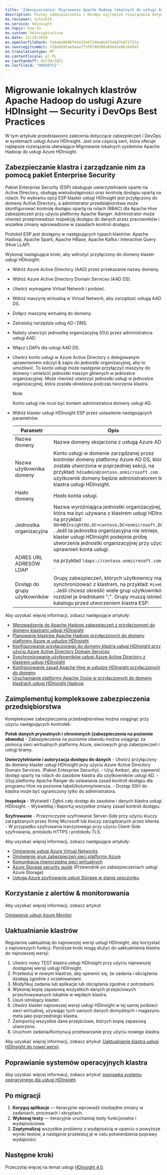```yaml
---
title: 'Zabezpieczenia: Migrowanie Apache Hadoop lokalnych do usługi Azure HDInsight'
description: Poznaj zabezpieczenia i DevOps najlepsze rozwiązania dotyczące migrowania lokalnych klastrów Hadoop do usługi Azure HDInsight.
ms.reviewer: ashishth
ms.service: hdinsight
ms.topic: how-to
ms.custom: hdinsightactive
ms.date: 12/19/2019
ms.openlocfilehash: fa6a4a8686fe5a33a6f240a8e972a687e872732a
ms.sourcegitcommit: f28ebb95ae9aaaff3f87d8388a09b41e0b3445b5
ms.translationtype: MT
ms.contentlocale: pl-PL
ms.lasthandoff: 03/29/2021
ms.locfileid: "98939751"
---
```

# <a name="migrate-on-premises-apache-hadoop-clusters-to-azure-hdinsight---security-and-devops-best-practices"></a>Migrowanie lokalnych klastrów Apache Hadoop do usługi Azure HDInsight — Security i DevOps Best Practices

W tym artykule przedstawiono zalecenia dotyczące zabezpieczeń i DevOps w systemach usługi Azure HDInsight. Jest ona częścią serii, która oferuje najlepsze rozwiązania ułatwiające Migrowanie lokalnych systemów Apache Hadoop do usługi Azure HDInsight.

## <a name="secure-and-govern-cluster-with-enterprise-security-package"></a>Zabezpieczanie klastra i zarządzanie nim za pomocą pakiet Enterprise Security

Pakiet Enterprise Security (ESP) obsługuje uwierzytelnianie oparte na Active Directory, obsługę wielodostępności oraz kontrolę dostępu opartą na rolach. Po wybraniu opcji ESP klaster usługi HDInsight jest przyłączony do domeny Active Directory, a administrator przedsiębiorstwa może skonfigurować kontrolę dostępu opartą na rolach (RBAC) dla Apache Hive zabezpieczeń przy użyciu platformy Apache Ranger. Administrator może również przeprowadzać inspekcję dostępu do danych przez pracowników i wszelkie zmiany wprowadzone w zasadach kontroli dostępu.

Protokół ESP jest dostępny w następujących typach klastrów: Apache Hadoop, Apache Spark, Apache HBase, Apache Kafka i Interactive Query (Hive LLAP).

Wykonaj następujące kroki, aby wdrożyć przyłączony do domeny klaster usługi HDInsight:

- Wdróż Azure Active Directory (AAD) przez przekazanie nazwy domeny.
- Wdróż Azure Active Directory Domain Services (AAD DS).
- Utwórz wymagane Virtual Network i podsieć.
- Wdróż maszynę wirtualną w Virtual Network, aby zarządzać usługą AAD DS.
- Dołącz maszynę wirtualną do domeny.
- Zainstaluj narzędzia usług AD i DNS.
- Należy utworzyć jednostkę organizacyjną (OU) przez administratora usługi AAD.
- Włącz LDAPs dla usługi AAD DS.
- Utwórz konto usługi w Azure Active Directory z delegowanym uprawnieniem odczyt & zapis do jednostki organizacyjnej, aby to umożliwić. To konto usługi może następnie przyłączyć maszyny do domeny i umieścić jednostki maszyn głównych w jednostce organizacyjnej. Może również utworzyć jednostki usługi w jednostce organizacyjnej, która została określona podczas tworzenia klastra.

    > [!Note]
    > Konto usługi nie musi być kontem administratora domeny usługi AD.

- Wdróż klaster usługi HDInsight ESP przez ustawienie następujących parametrów:

    |Parametr |Opis |
    |---|---|
    |Nazwa domeny|Nazwa domeny skojarzona z usługą Azure AD DS.|
    |Nazwa użytkownika domeny|Konto usługi w domenie zarządzanej przez kontroler domeny platformy Azure AD DS, która została utworzona w poprzedniej sekcji, na przykład: `hdiadmin@contoso.onmicrosoft.com` . Ten użytkownik domeny będzie administratorem tego klastra usługi HDInsight.|
    |Hasło domeny|Hasło konta usługi.|
    |Jednostka organizacyjna|Nazwa wyróżniająca jednostki organizacyjnej, która ma być używana z klastrem usługi HDInsight, na przykład: `OU=HDInsightOU,DC=contoso,DC=onmicrosoft,DC=com` . Jeśli ta jednostka organizacyjna nie istnieje, klaster usługi HDInsight podejmie próbę utworzenia jednostki organizacyjnej przy użyciu uprawnień konta usługi.|
    |ADRES URL ADRESÓW LDAP|na przykład `ldaps://contoso.onmicrosoft.com:636` .|
    |Dostęp do grupy użytkowników|Grupy zabezpieczeń, których użytkownicy mają synchronizować z klastrem, na przykład: `HiveUsers` . Jeśli chcesz określić wiele grup użytkowników, rozdziel je średnikami ";". Grupy muszą istnieć w katalogu przed utworzeniem klastra ESP.|

Aby uzyskać więcej informacji, zobacz następujące artykuły:

- [Wprowadzenie do Apache Hadoop zabezpieczeń z przyłączonymi do domeny klastrami usługi HDInsight](../domain-joined/hdinsight-security-overview.md)
- [Planowanie klastrów Apache Hadoop przyłączonych do domeny platformy Azure w usłudze HDInsight](../domain-joined/apache-domain-joined-architecture.md)
- [Konfigurowanie przyłączonego do domeny klastra usługi HDInsight przy użyciu Azure Active Directory Domain Services](../domain-joined/apache-domain-joined-configure-using-azure-adds.md)
- [Synchronizowanie użytkowników usługi Azure Active Directory z klastrem usługi HDInsight](../hdinsight-sync-aad-users-to-cluster.md)
- [Konfigurowanie zasad Apache Hive w usłudze HDInsight przyłączonych do domeny](../domain-joined/apache-domain-joined-run-hive.md)
- [Uruchamianie platformy Apache Oozie w przyłączonych do domeny klastrach usługi HDInsight Hadoop](../domain-joined/hdinsight-use-oozie-domain-joined-clusters.md)

## <a name="implement-end-to-end-enterprise-security"></a>Zaimplementuj kompleksowe zabezpieczenia przedsiębiorstwa

Kompleksowe zabezpieczenia przedsiębiorstwa można osiągnąć przy użyciu następujących kontrolek:

**Potok danych prywatnych i chronionych (zabezpieczenia na poziomie obwodu)**
    - Zabezpieczenia na poziomie obwodu można osiągnąć za pomocą sieci wirtualnych platformy Azure, sieciowych grup zabezpieczeń i usługi bramy.

**Uwierzytelnianie i autoryzacja dostępu do danych**
    - Utwórz przyłączony do domeny klaster usługi HDInsight przy użyciu Azure Active Directory Domain Services. (Pakiet Enterprise Security).
    - Użyj Ambari, aby zapewnić dostęp oparty na rolach do zasobów klastra dla użytkowników usługi AD.
    - Użyj platformy Apache Ranger do ustawiania zasad kontroli dostępu dla programu Hive na poziomie tabeli/kolumny/wiersza.
    - Dostęp SSH do klastra może być ograniczony tylko do administratora.

**Inspekcja**
    - Wyświetl i Zgłoś cały dostęp do zasobów i danych klastra usługi HDInsight.
    - Wyświetlaj i Raportuj wszystkie zmiany zasad kontroli dostępu.

**Szyfrowanie**
    - Przezroczyste szyfrowanie Server-Side przy użyciu kluczy zarządzanych przez firmę Microsoft lub kluczy zarządzanych przez klienta.
    - W przypadku szyfrowania tranzytowego przy użyciu Client-Side szyfrowania, protokołu HTTPS i protokołu TLS.

Aby uzyskać więcej informacji, zobacz następujące artykuły:

- [Omówienie usługi Azure Virtual Networks](../../virtual-network/virtual-networks-overview.md)
- [Omówienie grup zabezpieczeń sieci platformy Azure](../../virtual-network/network-security-groups-overview.md)
- [Komunikacja równorzędna sieci wirtualnych](../../virtual-network/virtual-network-peering-overview.md)
- [Azure Storage security guide](../../storage/blobs/security-recommendations.md) (Przewodnik po zabezpieczeniach usługi Azure Storage)
- [Usługa Azure szyfrowanie usługi Storage w stanie spoczynku](../../storage/common/storage-service-encryption.md)

## <a name="use-monitoring--alerting"></a>Korzystanie z alertów & monitorowania

Aby uzyskać więcej informacji, zobacz artykuł:

[Omówienie usługi Azure Monitor](../../azure-monitor/overview.md)

## <a name="upgrade-clusters"></a>Uaktualnianie klastrów

Regularnie uaktualniaj do najnowszej wersji usługi HDInsight, aby korzystać z najnowszych funkcji. Poniższe kroki mogą służyć do uaktualnienia klastra do najnowszej wersji:

1. Utwórz nowy TEST klastra usługi HDInsight przy użyciu najnowszej dostępnej wersji usługi HDInsight.
1. Przetestuj w nowym klastrze, aby upewnić się, że zadania i obciążenia działają zgodnie z oczekiwaniami.
1. Modyfikuj zadania lub aplikacje lub obciążenia zgodnie z potrzebami.
1. Wykonaj kopię zapasową wszystkich danych przejściowych przechowywanych lokalnie w węzłach klastra.
1. Usuń istniejący klaster.
1. Utwórz klaster najnowszej wersji usługi HDInsight w tej samej podsieci sieci wirtualnej, używając tych samych danych domyślnych i magazynu meta jako poprzedniego klastra.
1. Zaimportuj wszystkie dane przejściowe, których kopię zapasową utworzono.
1. Uruchom zadania/Kontynuuj przetwarzanie przy użyciu nowego klastra.

Aby uzyskać więcej informacji, zobacz artykuł: [Uaktualnianie klastra usługi HDInsight do nowej wersji](../hdinsight-upgrade-cluster.md).

## <a name="patch-cluster-operating-systems"></a>Poprawianie systemów operacyjnych klastra

Aby uzyskać więcej informacji, zobacz artykuł: [poprawka systemu operacyjnego dla usługi HDInsight](../hdinsight-os-patching.md).

## <a name="post-migration"></a>Po migracji

1. **Koryguj aplikacje** — iteracyjnie wprowadź niezbędne zmiany w zadaniach, procesach i skryptach.
2. **Wykonaj testy** — iteracyjnie uruchamiaj testy funkcjonalne i wydajnościowe.
3. **Zoptymalizuj** wszystkie problemy z wydajnością w oparciu o powyższe wyniki testów, a następnie przetestuj je w celu potwierdzenia poprawy wydajności.

## <a name="next-steps"></a>Następne kroki

Przeczytaj więcej na temat usługi [HDInsight 4,0](./apache-hadoop-introduction.md).